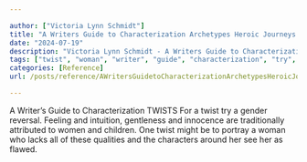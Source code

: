 ```yaml
---

author: ["Victoria Lynn Schmidt"]
title: "A Writers Guide to Characterization Archetypes Heroic Journeys and Other Elements of Dynamic Character Development - part0017_split_008.html"
date: "2024-07-19"
description: "Victoria Lynn Schmidt - A Writers Guide to Characterization Archetypes Heroic Journeys and Other Elements of Dynamic Character Development"
tags: ["twist", "woman", "writer", "guide", "characterization", "try", "gender", "reversal", "feeling", "intuition", "gentleness", "innocence", "traditionally", "attributed", "child", "one", "might", "portray", "lack", "quality", "character", "around", "see", "flawed"]
categories: [Reference]
url: /posts/reference/AWritersGuidetoCharacterizationArchetypesHeroicJourneysandOtherElementsofDynamicCharacterDevelopment-part0017split008html

---
```



A Writer’s Guide to Characterization
TWISTS
For a twist try a gender reversal. Feeling and intuition, gentleness and innocence are traditionally attributed to women and children. One twist might be to portray a woman who lacks all of these qualities and the characters around her see her as flawed.
